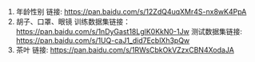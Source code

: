  1. 年龄性别
 链接: https://pan.baidu.com/s/12ZdQ4uqXMr4S-nx8wK4PpA
 2. 胡子、口罩、眼镜
训练数据集链接：https://pan.baidu.com/s/1nDyGast18LglK0KkN0-1Jw 
测试数据集链接: https://pan.baidu.com/s/1UQ-caJ1_did7EcblXh3pQw
3. 茶叶
链接: https://pan.baidu.com/s/1RWsCbkOkVZzxCBN4XodaJA


